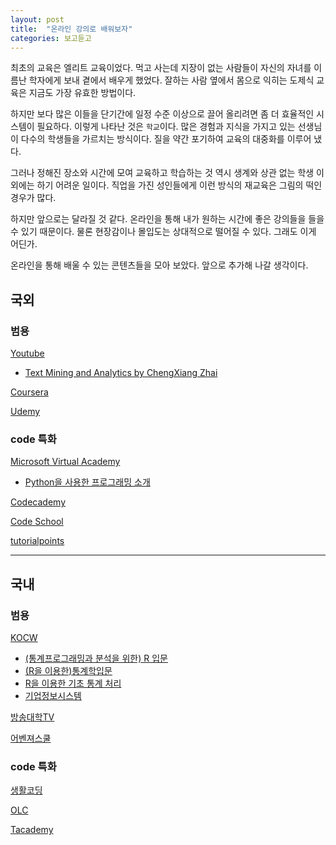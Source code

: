 ```yaml
---
layout: post
title:  "온라인 강의로 배워보자"
categories: 보고듣고
---
```


최초의 교육은 엘리트 교육이었다. 먹고 사는데 지장이 없는 사람들이 자신의 자녀를 이름난 학자에게 보내 곁에서 배우게 했었다. 잘하는 사람 옆에서 몸으로 익히는 도제식 교육은 지금도 가장 유효한 방법이다. 

하지만 보다 많은 이들을 단기간에 일정 수준 이상으로 끌어 올리려면 좀 더 효율적인 시스템이 필요하다. 이렇게 나타난 것은 `학교`이다. 많은 경험과 지식을 가지고 있는 선생님이 다수의 학생들을 가르치는 방식이다. 질을 약간 포기하여 교육의 대중화를 이루어 냈다. 

그러나 정해진 장소와 시간에 모여 교육하고 학습하는 것 역시 생계와 상관 없는 학생 이외에는 하기 어려운 일이다. 직업을 가진 성인들에게 이런 방식의 재교육은 그림의 떡인 경우가 많다. 

하지만 앞으로는 달라질 것 같다. 온라인을 통해  내가 원하는 시간에 좋은 강의들을 들을 수 있기 때문이다. 물론 현장감이나 몰입도는 상대적으로 떨어질 수 있다. 그래도 이게 어딘가. 

온라인을 통해 배울 수 있는 콘텐츠들을 모아 보았다. 앞으로 추가해 나갈 생각이다. 


## 국외


### 범용

[Youtube](https://www.youtube.com/)

* [Text Mining and Analytics by ChengXiang Zhai](https://www.youtube.com/playlist?list=PLLssT5z_DsK8Xwnh_0bjN4KNT81bekvtt)

[Coursera](https://www.coursera.org/)

[Udemy](https://www.udemy.com/)


### code 특화

[Microsoft Virtual Academy](https://mva.microsoft.com/)

* [Python을 사용한 프로그래밍 소개](https://mva.microsoft.com/ko/training-courses/python--8360?l=V6vO70O8_5804984382)

[Codecademy](https://www.codecademy.com/)

[Code School](https://www.codeschool.com/)

[tutorialpoints](http://www.tutorialspoint.com/index.htm)

***

## 국내

### 범용

[KOCW](http://kocw.net)

* [(통계프로그래밍과 분석을 위한) R 입문](http://www.kocw.net/home/search/kemView.do?kemId=865312)
* [(R을 이용한)통계학입문](http://www.kocw.net/home/search/kemView.do?kemId=864194)
* [R을 이용한 기초 통계 처리](http://www.kocw.net/home/search/kemView.do?kemId=332938)
* [기업정보시스템](http://www.kocw.net/home/search/kemView.do?kemId=1121042)

[방송대학TV](http://oun.knou.ac.kr/index.jsp)

[어벤져스쿨](https://avengerschool.com/)


### code 특화

[생활코딩](https://opentutorials.org/course/1)

[OLC](http://olc.oss.kr/main.jsp)

[Tacademy](https://tacademy.sktechx.com/frontMain.action)

